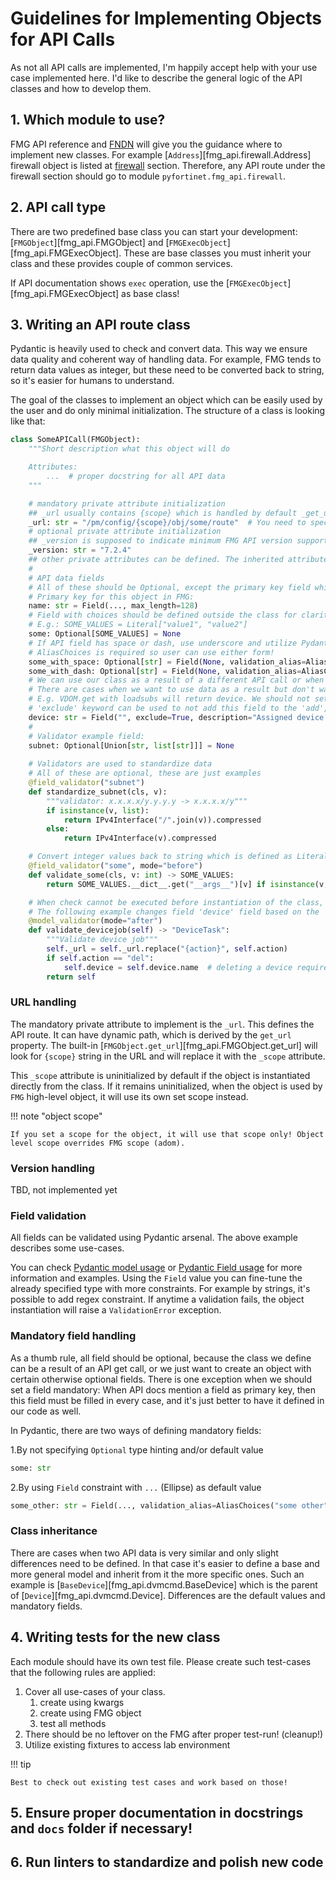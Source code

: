 # Guidelines for Implementing Objects for API Calls

As not all API calls are implemented, I'm happily accept help with your use case implemented here.
I'd like to describe the general logic of the API classes and how to develop them.

## 1. Which module to use?

FMG API reference and [FNDN](https://fndn.fortinet.net/index.php?/fortiapi/5-fortimanager) will give you the guidance
where to implement new classes. For example [`Address`][fmg_api.firewall.Address] firewall object is listed at [firewall](https://fndn.fortinet.net/index.php?/fortiapi/5-fortimanager/3197/5/pm/config/firewall/)
section. Therefore, any API route under the firewall section should go to module ``pyfortinet.fmg_api.firewall``.

## 2. API call type

There are two predefined base class you can start your development: [`FMGObject`][fmg_api.FMGObject] and [`FMGExecObject`][fmg_api.FMGExecObject].
These are base classes you must inherit your class and these provides couple of common services.

If API documentation shows ``exec`` operation, use the [`FMGExecObject`][fmg_api.FMGExecObject] as base class!

## 3. Writing an API route class

Pydantic is heavily used to check and convert data. This way we ensure data quality and coherent way of handling data.
For example, FMG tends to return data values as integer, but these need to be converted back to string, so it's easier 
for humans to understand.

The goal of the classes to implement an object which can be easily used by the user and do only minimal initialization.
The structure of a class is looking like that:

```python
class SomeAPICall(FMGObject):
    """Short description what this object will do

    Attributes:
        ...  # proper docstring for all API data
    """

    # mandatory private attribute initialization
    ## _url usually contains {scope} which is handled by default _get_url method
    _url: str = "/pm/config/{scope}/obj/some/route"  # You need to specify the route for this API
    # optional private attribute initialization
    ## _version is supposed to indicate minimum FMG API version support for this class (TBD)
    _version: str = "7.2.4"
    ## other private attributes can be defined. The inherited attributes are not meant to be overridden
    #
    # API data fields
    # All of these should be Optional, except the primary key field which is indicated in the API documentation
    # Primary key for this object in FMG:
    name: str = Field(..., max_length=128)
    # Field with choices should be defined outside the class for clarity
    # E.g.: SOME_VALUES = Literal["value1", "value2"]
    some: Optional[SOME_VALUES] = None
    # If API field has space or dash, use underscore and utilize Pydantic 'validation_alias' and 'serialization_alias'!
    # AliasChoices is required so user can use either form!
    some_with_space: Optional[str] = Field(None, validation_alias=AliasChoices("some with space", "some_with_space"), serialization_alias="some with space")
    some_with_dash: Optional[str] = Field(None, validation_alias=AliasChoices("some-with-dash", "some_with_dash"), serialization_alias="some-with-dash")
    # We can use our class as a result of a different API call or when we submit data
    # There are cases when we want to use data as a result but don't want to push back as an update
    # E.g. VDOM.get with loadsubs will return device. We should not set this when try to save VDOM.
    # 'exclude' keyword can be used to not add this field to the 'add', 'update' or 'set' methods.
    device: str = Field("", exclude=True, description="Assigned device (optional)")
    #
    # Validator example field:
    subnet: Optional[Union[str, list[str]]] = None
    
    # Validators are used to standardize data
    # All of these are optional, these are just examples
    @field_validator("subnet")
    def standardize_subnet(cls, v):
        """validator: x.x.x.x/y.y.y.y -> x.x.x.x/y"""
        if isinstance(v, list):
            return IPv4Interface("/".join(v)).compressed
        else:
            return IPv4Interface(v).compressed

    # Convert integer values back to string which is defined as Literal (SOME_VALUES)
    @field_validator("some", mode="before")
    def validate_some(cls, v: int) -> SOME_VALUES:
        return SOME_VALUES.__dict__.get("__args__")[v] if isinstance(v, int) else v

    # When check cannot be executed before instantiation of the class, we can post-check on the object
    # The following example changes field 'device' field based on the 'action' field.
    @model_validator(mode="after")
    def validate_devicejob(self) -> "DeviceTask":
        """Validate device job"""
        self._url = self._url.replace("{action}", self.action)
        if self.action == "del":
            self.device = self.device.name  # deleting a device requires device id or name
        return self
```

### URL handling
The mandatory private attribute to implement is the ``_url``. This defines the API route. It can have dynamic path,
which is derived by the ``get_url`` property. The built-in [`FMGObject.get_url`][fmg_api.FMGObject.get_url] will look
for ``{scope}`` string in the URL and will replace it with the ``_scope`` attribute.

This ``_scope`` attribute is uninitialized by default if the object is instantiated directly from the class. If it
remains uninitialized, when the object is used by ``FMG`` high-level object, it will use its own set scope instead.

!!! note "object scope"

    If you set a scope for the object, it will use that scope only! Object level scope overrides FMG scope (adom).

### Version handling
TBD, not implemented yet

### Field validation
All fields can be validated using Pydantic arsenal. The above example describes some use-cases.

You can check [Pydantic model usage](https://docs.pydantic.dev/latest/concepts/models/#basic-model-usage) or
[Pydantic Field usage](https://docs.pydantic.dev/latest/concepts/fields/) for more information and examples.
Using the ``Field`` value you can fine-tune the already specified type with more constraints. For example by strings,
it's possible to add regex constraint. If anytime a validation fails, the object instantiation will raise a
``ValidationError`` exception.

### Mandatory field handling
As a thumb rule, all field should be optional, because the class we define can be a result of an API get call, or we
just want to create an object with certain otherwise optional fields. There is one exception when we should set a field
mandatory: When API docs mention a field as primary key, then this field must be filled in every case, and it's just
better to have it defined in our code as well.

In Pydantic, there are two ways of defining mandatory fields:

1.By not specifying ``Optional`` type hinting and/or default value
```python
some: str
```

2.By using ``Field`` constraint with ``...`` (Ellipse) as default value
```python
some_other: str = Field(..., validation_alias=AliasChoices("some other", "some_other"), serialization_alias="some other")
```

###  Class inheritance
There are cases when two API data is very similar and only slight differences need to be defined. In that case it's
easier to define a base and more general model and inherit from it the more specific ones. Such an example is
[`BaseDevice`][fmg_api.dvmcmd.BaseDevice] which is the parent of [`Device`][fmg_api.dvmcmd.Device]. Differences are
the default values and mandatory fields.

## 4. Writing tests for the new class
Each module should have its own test file. Please create such test-cases that the following rules are applied:

1. Cover all use-cases of your class.
     1. create using kwargs
     2. create using FMG object
     3. test all methods
2. There should be no leftover on the FMG after proper test-run! (cleanup!)
3. Utilize existing fixtures to access lab environment

!!! tip
    
    Best to check out existing test cases and work based on those!

## 5. Ensure proper documentation in docstrings and ``docs`` folder if necessary!


## 6. Run linters to standardize and polish new code
